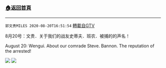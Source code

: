﻿###  [:house:返回首頁](https://github.com/ourhimalayas/txt)
---

`郭文贵MILES 2020-08-20T16:51:54` [轉載自GTV](https://gtv.org/web/#/UserInfo/5e596957357cc612d35a8044)

8月20号：文贵．关于我们的战友史蒂夫．班农．被捕的的声名！

August 20: Wengui. About our comrade Steve. Bannon. The reputation of the arrested!

![](https://filegroup.gtv.org/cdn-cgi/image/width=600/https://filegroup.gtv.org/group3/default/20200820/16/51/0/d201eefdc6c21d0c89afefd2cc7ac6ea.jpeg)
![](https://filegroup.gtv.org/cdn-cgi/image/width=600/https://filegroup.gtv.org/group3/default/20200820/16/51/0/2e56009fed5b8c88c6863af885038a56.jpeg)
